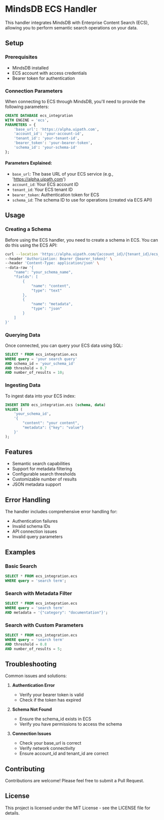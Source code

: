 # MindsDB ECS Handler

This handler integrates MindsDB with Enterprise Content Search (ECS), allowing you to perform semantic search operations on your data.

## Setup

### Prerequisites
- MindsDB installed
- ECS account with access credentials
- Bearer token for authentication

### Connection Parameters

When connecting to ECS through MindsDB, you'll need to provide the following parameters:

```sql
CREATE DATABASE ecs_integration
WITH ENGINE = 'ecs',
PARAMETERS = {
    'base_url': 'https://alpha.uipath.com',
    'account_id': 'your-account-id',
    'tenant_id': 'your-tenant-id',
    'bearer_token': 'your-bearer-token',
    'schema_id': 'your-schema-id'
};
```

#### Parameters Explained:
- `base_url`: The base URL of your ECS service (e.g., 'https://alpha.uipath.com')
- `account_id`: Your ECS account ID
- `tenant_id`: Your ECS tenant ID
- `bearer_token`: Authentication token for ECS
- `schema_id`: The schema ID to use for operations (created via ECS API)

## Usage

### Creating a Schema

Before using the ECS handler, you need to create a schema in ECS. You can do this using the ECS API:

```bash
curl --location 'https://alpha.uipath.com/{account_id}/{tenant_id}/ecs_/v2/indexes/create' \
--header 'Authorization: Bearer {bearer_token}' \
--header 'Content-Type: application/json' \
--data-raw '{
    "name": "your_schema_name",
    "fields": [
        {
            "name": "content",
            "type": "text"
        },
        {
            "name": "metadata",
            "type": "json"
        }
    ]
}'
```

### Querying Data

Once connected, you can query your ECS data using SQL:

```sql
SELECT * FROM ecs_integration.ecs
WHERE query = 'your search query'
AND schema_id = 'your_schema_id'
AND threshold = 0.7
AND number_of_results = 10;
```

### Ingesting Data

To ingest data into your ECS index:

```sql
INSERT INTO ecs_integration.ecs (schema, data)
VALUES (
    'your_schema_id',
    '{
        "content": "your content",
        "metadata": {"key": "value"}
    }'
);
```

## Features

- Semantic search capabilities
- Support for metadata filtering
- Configurable search thresholds
- Customizable number of results
- JSON metadata support

## Error Handling

The handler includes comprehensive error handling for:
- Authentication failures
- Invalid schema IDs
- API connection issues
- Invalid query parameters

## Examples

### Basic Search
```sql
SELECT * FROM ecs_integration.ecs
WHERE query = 'search term';
```

### Search with Metadata Filter
```sql
SELECT * FROM ecs_integration.ecs
WHERE query = 'search term'
AND metadata = '{"category": "documentation"}';
```

### Search with Custom Parameters
```sql
SELECT * FROM ecs_integration.ecs
WHERE query = 'search term'
AND threshold = 0.8
AND number_of_results = 5;
```

## Troubleshooting

Common issues and solutions:

1. **Authentication Error**
   - Verify your bearer token is valid
   - Check if the token has expired

2. **Schema Not Found**
   - Ensure the schema_id exists in ECS
   - Verify you have permissions to access the schema

3. **Connection Issues**
   - Check your base_url is correct
   - Verify network connectivity
   - Ensure account_id and tenant_id are correct

## Contributing

Contributions are welcome! Please feel free to submit a Pull Request.

## License

This project is licensed under the MIT License - see the LICENSE file for details. 